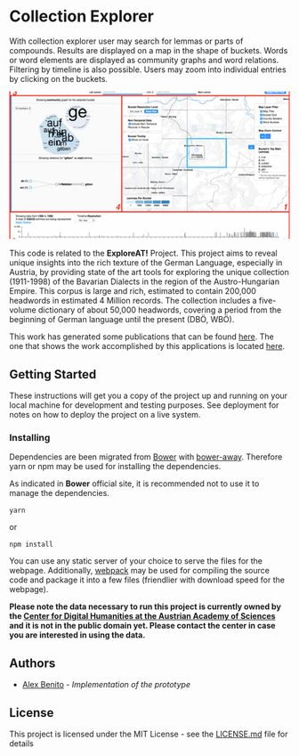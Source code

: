 # Collection Explorer
With collection explorer user may search for lemmas or parts of compounds. Results are displayed on a map in the shape of buckets. Words or word elements are displayed as community graphs and word relations. Filtering by timeline is also possible. Users may zoom into individual entries by clicking on the buckets. 

![Prototye screenshot](img/prototype.png "Prototype screenshot")

This code is related to the **ExploreAT!** Project. 
This project aims to reveal unique insights into the rich texture of the German Language, especially in Austria, by providing state of the art tools for exploring the unique collection (1911-1998) of the Bavarian Dialects in the region of the Austro-Hungarian Empire. This corpus is large and rich, estimated to contain 200,000 headwords in estimated 4 Million records. The collection includes a five-volume dictionary of about 50,000 headwords, covering a period from the beginning of German language until the present (DBÖ, WBÖ).

This work has generated some publications that can be found [here](https://exploreat.usal.es/our-publications). The one that shows the work accomplished by this applications is located [here](https://exploreat.usal.es/publication/spatio-temporal-visual-analysis-tool-historical-dictionaries).

## Getting Started

These instructions will get you a copy of the project up and running on your local machine for development and testing purposes. See deployment for notes on how to deploy the project on a live system.

### Installing

Dependencies are been migrated from [Bower]() with [bower-away](). Therefore yarn or npm may be used for installing
the dependencies.

As indicated in **Bower** official site, it is recommended not to use it to manage the dependencies.

```
yarn
```
or
```
npm install
```

You can use any static server of your choice to serve the files for the webpage.
Additionally, [webpack](http://www.dropwizard.io/1.0.2/docs/) may be used for compiling the source code
and package it into a few files (friendlier with download speed for the webpage).

**Please note the data necessary to run this project is currently owned by the [Center for Digital Humanities at the Austrian Academy of  Sciences](http://www.oeaw.ac.at/acdh/) and it is not in the public domain yet. Please contact the center in case you are interested in using the data.**

## Authors

* [Alex Benito](https://github.com/ale0xb) - *Implementation of the prototype* 

## License

This project is licensed under the MIT License - see the [LICENSE.md](LICENSE.md) file for details

